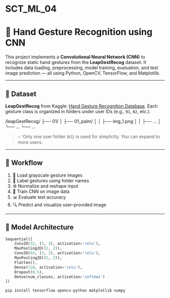 # SCT_ML_04

# 🤖 Hand Gesture Recognition using CNN

This project implements a **Convolutional Neural Network (CNN)** to recognize static hand gestures from the **LeapGestRecog** dataset. It includes data loading, preprocessing, model training, evaluation, and test image prediction — all using Python, OpenCV, TensorFlow, and Matplotlib.

---

## 📂 Dataset

**LeapGestRecog** from Kaggle:  [Hand Gesture Recognition Database](https://www.kaggle.com/datasets/gti-upm/leapgestrecog).
Each gesture class is organized in folders under user IDs (e.g., `01`, `02`, etc.).

/leapGestRecog/
├── 01/
│ ├── 01_palm/
│ │ ├── img_1.png
│ │ ├── ...
│ └── ...
└── ...


> ✅ Only one user folder (`01`) is used for simplicity. You can expand to more users.

---

## 🚀 Workflow

1. 📁 Load grayscale gesture images
2. 🔖 Label gestures using folder names
3. ⚙️ Normalize and reshape input
4. 🧠 Train CNN on image data
5. 📊 Evaluate test accuracy
6. 🔍 Predict and visualize user-provided image

---

## 🧠 Model Architecture

```python
Sequential([
    Conv2D(32, (3, 3), activation='relu'),
    MaxPooling2D((2, 2)),
    Conv2D(64, (3, 3), activation='relu'),
    MaxPooling2D((2, 2)),
    Flatten(),
    Dense(128, activation='relu'),
    Dropout(0.5),
    Dense(num_classes, activation='softmax')
])
```
```bash
pip install tensorflow opencv-python matplotlib numpy
